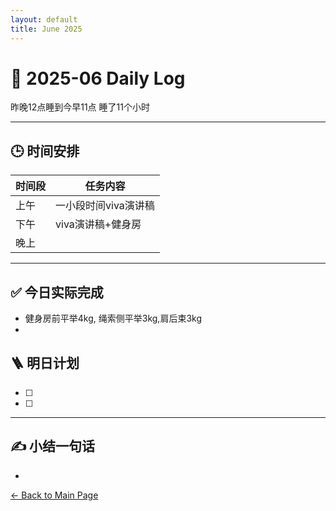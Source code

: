 ```yaml
---
layout: default
title: June 2025
---
```


# 📅 2025-06  Daily Log


昨晚12点睡到今早11点 睡了11个小时

---
## 🕒 时间安排

| 时间段 | 任务内容 |
|--------|----------| 
| 上午 | 一小段时间viva演讲稿 |
| 下午 |viva演讲稿+健身房 | 
| 晚上 |  |



---

## ✅ 今日实际完成

- 健身房前平举4kg, 绳索侧平举3kg,肩后束3kg
-


## 🪜 明日计划
- [ ] 
- [ ] 



---

## ✍️ 小结一句话
- 


[← Back to Main Page](/index.md)
 
